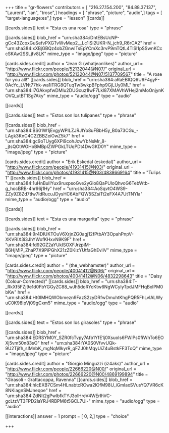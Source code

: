 +++
title = "gr-flowers"
contributors = [ "216.27.154.200", "84.88.37.137", "Laurent", "ian", "trose",]
headings = [ "phrase", "picture", "audio",]
tags = [ "target-language:es",]
type = "lesson"
[[cards]]

[[cards.sides]]
text = "Esta es una rosa"
type = "phrase"

[[cards.sides]]
blob_href = "urn:sha384:iDntEBsUcNP-gCc43ZcoxGuSefvPXGTvWvMep2__Lc1iSi2UKR-N_jch9_R6rCA2"
href = "urn:sha384:xXBjGBQz4obZGnwlTsEpYCmXc3rvP9mTQtL4TlSl1pSSwnKCccSKAw2SSLjfv8LK"
mime_type = "image/jpeg"
type = "picture"

[cards.sides.credit]
author = "Jean G (whatjeanlikes)"
author_url = "http://www.flickr.com/people/52132044@N07/"
original_url = "http://www.flickr.com/photos/52132044@N07/5137709567"
title = "A rose for you all!"
[[cards.sides]]
blob_href = "urn:sha384:aRaEBIQQ6U9F4gyF-0AcYc_LVNt77hk-wa1iTRG8QTuqTw3wkpBFphp9GjLUy0ML"
href = "urn:sha384:i7GAkvpfwDMIu2DUGcuz1IwF7Lkl87XMAVhWHej2mMoOnjynKOVQ_utBT1Sg7Aky"
mime_type = "audio/ogg"
type = "audio"

[[cards]]

[[cards.sides]]
text = "Estos son los tulipanes"
type = "phrase"

[[cards.sides]]
blob_href = "urn:sha384:BS01W1jEvgyWPILZJRJlYo8uFBbH5y_B0a73CGu_-LAgk3KnC4C2ZBBZeiOwZ5k7"
href = "urn:sha384:gc9oTUyg6XPi9cohJcwYbNsMr_8-_jtsQOtWGHoBMBpIZWPGkLTUqPDt4DwGKD0Y"
mime_type = "image/jpeg"
type = "picture"

[cards.sides.credit]
author = "Erik Eskedal (eskedal)"
author_url = "http://www.flickr.com/people/41931415@N03/"
original_url = "http://www.flickr.com/photos/41931415@N03/4838669164"
title = "Tulips 1"
[[cards.sides]]
blob_href = "urn:sha384:1uHnBuIIYux9ruxpsoGve2yGlo8QaPUloQhvoG6TebWtb-g_hocBRB-4nr96j1Hy"
href = "urn:sha384:AoSqvtO4WS9-ZZy9Z8Zd7tIw7IdRucuJDysHC6AbFQW5SZsiTt2eFX4A7UtTNYla"
mime_type = "audio/ogg"
type = "audio"

[[cards]]

[[cards.sides]]
text = "Esta es una margarita"
type = "phrase"

[[cards.sides]]
blob_href = "urn:sha384:9r4DIUKTOuV6XrjnZG0agj12fPtbAY3OpahPnpV-XKVRIX3i3JhYWofKHxvN9K9F"
href = "urn:sha384:fd92GZ2aYUkISOXFJrzpiM-B6HjMIP_ZhaP7X9PiPGhX21zZ0KizYUtfaGhEvlIV"
mime_type = "image/jpeg"
type = "picture"

[cards.sides.credit]
author = " (the_webhamster)"
author_url = "http://www.flickr.com/people/40041412@N06/"
original_url = "http://www.flickr.com/photos/40041412@N06/4832298643"
title = "Daisy (Colour-Corrected)"
[[cards.sides]]
blob_href = "urn:sha384:T-_RkXf5FZj9e1d0FbYGGyZC88_wJh5doRYcKtw6NgWCylyTpdJMFHqBxIPM0bKw"
href = "urn:sha384:Ht0lMHQWObmezn9FazS2zyDRfwDmuhtKhgPQR5FhLvlALWyuC0K98IpVj09gCxm5"
mime_type = "audio/ogg"
type = "audio"

[[cards]]

[[cards.sides]]
text = "Estos son los girasoles"
type = "phrase"

[[cards.sides]]
blob_href = "urn:sha384:EDRSYM0Y_SZR0fcTvpy7Afb1YfE1j0XsuoIs6FWlPs0fiWhTo6EOXj5vm50n83sO"
href = "urn:sha384:YA0S0VfvvUQk-9U2Tjifh_sIMnbK_mgNqMIkyrR_qFZJ0hMqyUiZ4uBstkFF3ToQ"
mime_type = "image/jpeg"
type = "picture"

[cards.sides.credit]
author = "Giorgio Minguzzi (iz4aks)"
author_url = "http://www.flickr.com/people/22666220@N00/"
original_url = "http://www.flickr.com/photos/22666220@N00/4869199894"
title = "Girasoli - Grattacoppa, Ravenna"
[[cards.sides]]
blob_href = "urn:sha384:hIcEXB7CSm4HLnabtcRCwa2lOfM98U_iGmIaxSVusYQ7VR6cK8NKiagnSMJneqoe"
href = "urn:sha384:ZdNIt2gPwlbfkTYJ3olHreV4WErIhVC-gcLtzVT3FPD2IaYRJ4RBPM6t5GCL7Ul-"
mime_type = "audio/ogg"
type = "audio"

[[interactions]]
answer = 1
prompt = [ 0, 2,]
type = "choice"

+++
